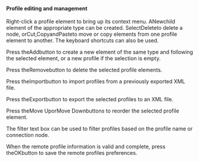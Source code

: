 #### Profile editing and management

Right-click a profile element to bring up its context menu. ANewchild element of the appropriate type can be created. SelectDeleteto delete a node, orCut,CopyandPasteto move or copy elements from one profile element to another. The keyboard shortcuts can also be used.

Press theAddbutton to create a new element of the same type and following the selected element, or a new profile if the selection is empty.

Press theRemovebutton to delete the selected profile elements.

Press theImportbutton to import profiles from a previously exported XML file.

Press theExportbutton to export the selected profiles to an XML file.

Press theMove UporMove Downbuttons to reorder the selected profile element.

The filter text box can be used to filter profiles based on the profile name or connection node.

When the remote profile information is valid and complete, press theOKbutton to save the remote profiles preferences.